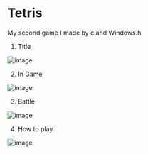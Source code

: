 # Tetris
My second game I made by c and Windows.h

1. Title

![image](https://user-images.githubusercontent.com/86466517/123397300-3b0b0a00-d5dd-11eb-8cf1-d4e6b2efdf39.png)

2. In Game

![image](https://user-images.githubusercontent.com/86466517/123397566-86251d00-d5dd-11eb-8e74-fa285d23ae06.png)

3. Battle

![image](https://user-images.githubusercontent.com/86466517/123397638-989f5680-d5dd-11eb-871a-84dfe52e9a75.png)

4. How to play

![image](https://user-images.githubusercontent.com/86466517/123397687-a5bc4580-d5dd-11eb-80ea-714357526132.png)
